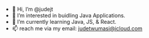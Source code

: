 - 👋 Hi, I’m @judejt
- 👀 I’m interested in buidling Java Applications.
- 🌱 I’m currently learning Java, JS,  & React.
- 📫 reach me via my email: judetwumasi@icloud.com
